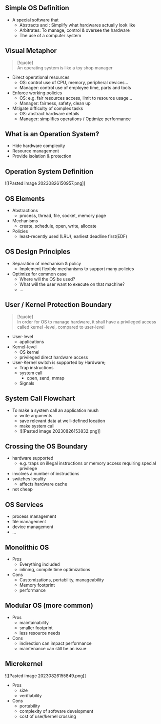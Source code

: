 ## Simple OS Definition

- A special software that
	- Abstracts and : Simplify what hardwares actually look like
	- Arbitrates: To manage, control & oversee the hardware
	- The use of a computer system

## Visual Metaphor

> [!quote]  
> An operating system is like a toy shop manager

- Direct operational resources
	- OS: control use of CPU, memory, peripheral devices…
	- Manager: control use of employee time, parts and tools
- Enforce working policies
	- OS: e.g. fair resources access, limit to resource usage…
	- Manager: fairness, safety, clean up
- Mitigate difficulty of complex tasks
	- OS: abstract hardware details
	- Manager: simplifies operations / Optimize performance

## What is an Operation System?
* Hide hardware complexity
* Resource management
* Provide isolation & protection

## Operation System Definition
![[Pasted image 20230826150957.png]]
## OS Elements
* Abstractions
	* process, thread, file, socket, memory page
* Mechanisms
	* create, schedule, open, write, allocate
* Policies
	* least-recently used (LRU), earliest deadline first(EDF)
## OS Design Principles
* Separation of mechanism & policy
	* Implement flexible mechanisms to support many policies
* Optimize for common case
	* Where will the OS be used?
	* What will the user want to execute on that machine?
	* ...
## User / Kernel Protection Boundary
> [!quote]  
> In order for OS to manage hardware, it shall have a privileged access called kernel -level, compared to user-level
* User-level
	* applications
* Kernel-level
	* OS kernel
	* privileged direct hardware access
* User-Kernel switch is supported by Hardware;
	* Trap instructions
	* system call
		* open, send, mmap
	* Signals
## System Call Flowchart
* To make a system call an application mush
	* write arguments
	* save relevant data at well-defined location
	* make system call
	* ![[Pasted image 20230826153832.png]]
## Crossing the OS Boundary
* hardware supported
	* e.g. traps on illegal instructions or memory access requiring special privilege
* involves a number of instructions
* switches locality
	* affects hardware cache
* not cheap
## OS Services
* process management
* file management
* device management
* ...
## Monolithic OS
* Pros
	* Everything included
	* inlining, compile time optimizations
* Cons
	* Customizations, portability, manageability
	* Memory footprint
	* performance
## Modular OS (more common)
* Pros
	* maintainability
	* smaller footprint
	* less resource needs
* Cons
	* indirection can impact performance
	* maintenance can still be an issue
## Microkernel
![[Pasted image 20230826155849.png]]
* Pros
	* size
	* verifiability
* Cons
	* portability
	* complexity of software development
	* cost of user/kernel crossing
